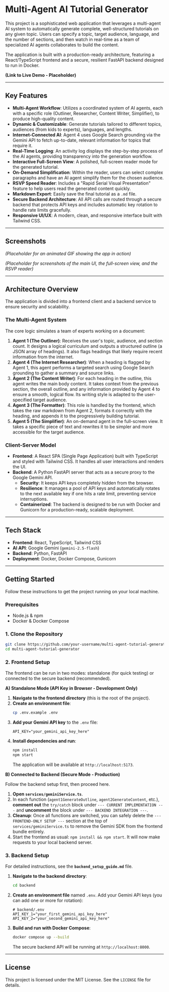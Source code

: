 # Multi-Agent AI Tutorial Generator

This project is a sophisticated web application that leverages a multi-agent AI system to automatically generate complete, well-structured tutorials on any given topic. Users can specify a topic, target audience, language, and the number of sections, and then watch in real-time as a team of specialized AI agents collaborates to build the content.

The application is built with a production-ready architecture, featuring a React/TypeScript frontend and a secure, resilient FastAPI backend designed to run in Docker.

**(Link to Live Demo - Placeholder)**

---

## Key Features

-   **Multi-Agent Workflow**: Utilizes a coordinated system of AI agents, each with a specific role (Outliner, Researcher, Content Writer, Simplifier), to produce high-quality content.
-   **Dynamic & Customizable**: Generate tutorials tailored to different topics, audiences (from kids to experts), languages, and lengths.
-   **Internet-Connected AI**: Agent 4 uses Google Search grounding via the Gemini API to fetch up-to-date, relevant information for topics that require it.
-   **Real-Time Logging**: An activity log displays the step-by-step process of the AI agents, providing transparency into the generation workflow.
-   **Interactive Full-Screen View**: A polished, full-screen reader mode for the generated tutorial.
-   **On-Demand Simplification**: Within the reader, users can select complex paragraphs and have an AI agent simplify them for the chosen audience.
-   **RSVP Speed Reader**: Includes a "Rapid Serial Visual Presentation" feature to help users read the generated content quickly.
-   **Markdown Export**: Easily save the final tutorial as a `.md` file.
-   **Secure Backend Architecture**: All API calls are routed through a secure backend that protects API keys and includes automatic key rotation to handle rate limits gracefully.
-   **Responsive UI/UX**: A modern, clean, and responsive interface built with Tailwind CSS.

---

## Screenshots

*(Placeholder for an animated GIF showing the app in action)*

*(Placeholder for screenshots of the main UI, the full-screen view, and the RSVP reader)*

---

## Architecture Overview

The application is divided into a frontend client and a backend service to ensure security and scalability.

### The Multi-Agent System

The core logic simulates a team of experts working on a document:

1.  **Agent 1 (The Outliner)**: Receives the user's topic, audience, and section count. It designs a logical curriculum and outputs a structured outline (a JSON array of headings). It also flags headings that likely require recent information from the internet.
2.  **Agent 4 (The Internet Researcher)**: When a heading is flagged by Agent 1, this agent performs a targeted search using Google Search grounding to gather a summary and source links.
3.  **Agent 2 (The Content Writer)**: For each heading in the outline, this agent writes the main body content. It takes context from the previous section, the overall outline, and any information provided by Agent 4 to ensure a smooth, logical flow. Its writing style is adapted to the user-specified target audience.
4.  **Agent 3 (The Formatter)**: This role is handled by the frontend, which takes the raw markdown from Agent 2, formats it correctly with the heading, and appends it to the progressively building tutorial.
5.  **Agent 5 (The Simplifier)**: An on-demand agent in the full-screen view. It takes a specific piece of text and rewrites it to be simpler and more accessible for the target audience.

### Client-Server Model

-   **Frontend**: A React SPA (Single Page Application) built with TypeScript and styled with Tailwind CSS. It handles all user interactions and renders the UI.
-   **Backend**: A Python FastAPI server that acts as a secure proxy to the Google Gemini API.
    -   **Security**: It keeps API keys completely hidden from the browser.
    -   **Resilience**: It manages a pool of API keys and automatically rotates to the next available key if one hits a rate limit, preventing service interruptions.
    -   **Containerized**: The backend is designed to be run with Docker and Gunicorn for a production-ready, scalable deployment.

---

## Tech Stack

-   **Frontend**: React, TypeScript, Tailwind CSS
-   **AI API**: Google Gemini (`gemini-2.5-flash`)
-   **Backend**: Python, FastAPI
-   **Deployment**: Docker, Docker Compose, Gunicorn

---

## Getting Started

Follow these instructions to get the project running on your local machine.

### Prerequisites

-   Node.js & npm
-   Docker & Docker Compose

### 1. Clone the Repository

```bash
git clone https://github.com/your-username/multi-agent-tutorial-generator.git
cd multi-agent-tutorial-generator
```

### 2. Frontend Setup

The frontend can be run in two modes: standalone (for quick testing) or connected to the secure backend (recommended).

**A) Standalone Mode (API Key in Browser - Development Only)**

1.  **Navigate to the frontend directory** (this is the root of the project).
2.  **Create an environment file**:
    ```bash
    cp .env.example .env
    ```
3.  **Add your Gemini API key** to the `.env` file:
    ```
    API_KEY="your_gemini_api_key_here"
    ```
4.  **Install dependencies and run**:
    ```bash
    npm install
    npm start
    ```
    The application will be available at `http://localhost:5173`.

**B) Connected to Backend (Secure Mode - Production)**

Follow the backend setup first, then proceed here.

1.  **Open `services/geminiService.ts`**.
2.  In each function (`agent1GenerateOutline`, `agent2GenerateContent`, etc.), **comment out** the `try/catch` block under `--- CURRENT IMPLEMENTATION ---` and **uncomment** the block under `--- BACKEND INTEGRATION ---`.
3.  **Cleanup**: Once all functions are switched, you can safely delete the `--- FRONTEND-ONLY SETUP ---` section at the top of `services/geminiService.ts` to remove the Gemini SDK from the frontend bundle entirely.
4.  Start the frontend as usual: `npm install && npm start`. It will now make requests to your local backend server.

### 3. Backend Setup

For detailed instructions, see the **`backend_setup_guide.md`** file.

1.  **Navigate to the backend directory**:
    ```bash
    cd backend
    ```
2.  **Create an environment file** named `.env`. Add your Gemini API keys (you can add one or more for rotation):
    ```env
    # backend/.env
    API_KEY_1="your_first_gemini_api_key_here"
    API_KEY_2="your_second_gemini_api_key_here"
    ```
3.  **Build and run with Docker Compose**:
    ```bash
    docker compose up --build
    ```
    The secure backend API will be running at `http://localhost:8000`.

---

## License

This project is licensed under the MIT License. See the `LICENSE` file for details.
